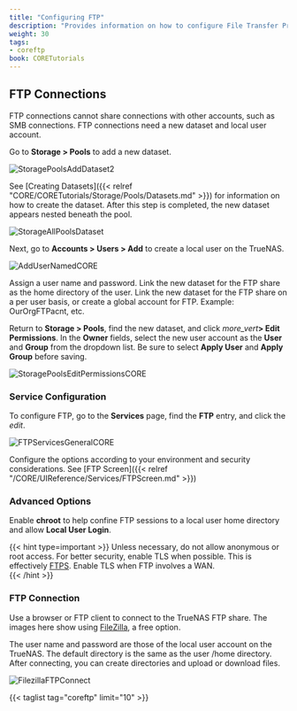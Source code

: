 ```yaml
---
title: "Configuring FTP"
description: "Provides information on how to configure File Transfer Protocol (FTP) on your TrueNAS."
weight: 30
tags:
- coreftp
book: CORETutorials
---
```



## FTP Connections

FTP connections cannot share connections with other accounts, such as SMB connections. FTP connections need a new dataset and local user account.

Go to **Storage > Pools** to add a new dataset.

![StoragePoolsAddDataset2](/images/CORE/Storage/StoragePoolsAddDataset2.png "Adding a New Dataset")

See [Creating Datasets]({{< relref "CORE/CORETutorials/Storage/Pools/Datasets.md" >}}) for information on how to create the dataset. After this step is completed, the new dataset appears nested beneath the pool.

![StorageAllPoolsDataset](/images/CORE/Storage/StorageAllPoolsDataset.png "New Dataset Listed")

Next, go to **Accounts > Users > Add** to create a local user on the TrueNAS.

![AddUserNamedCORE](/images/CORE/Accounts/AddUserNamedCORE.png "Adding a New User Account")

Assign a user name and password. Link the new dataset for the FTP share as the home directory of the user.
Link the new dataset for the FTP share on a per user basis, or create a global account for FTP. Example: OurOrgFTPacnt, etc.

Return to **Storage > Pools**, find the new dataset, and click <i class="material-icons" aria-hidden="true" title="Options">more_vert</i>**> Edit Permissions**.
In the **Owner** fields, select the new user account as the **User** and **Group** from the dropdown list. 
Be sure to select **Apply User** and **Apply Group** before saving.

![StoragePoolsEditPermissionsCORE](/images/CORE/Storage/StoragePoolsEditPermissionsCORE.png "Basic Permissions Editor")

### Service Configuration

To configure FTP, go to the **Services** page, find the **FTP** entry, and click the <i class="material-icons" aria-hidden="true" title="Configure">edit</i>.

![FTPServicesGeneralCORE](/images/CORE/Services/FTPServicesGeneralCORE.png "Services FTP Options")

Configure the options according to your environment and security considerations. See [FTP Screen]({{< relref "/CORE/UIReference/Services/FTPScreen.md" >}})

### Advanced Options

Enable **chroot** to help confine FTP sessions to a local user home directory and allow **Local User Login**.

{{< hint type=important >}}
Unless necessary, do not allow anonymous or root access. For better security, enable TLS when possible.
This is effectively [FTPS](https://tools.ietf.org/html/rfc4217). 
Enable TLS when FTP involves a WAN.  
{{< /hint >}}

### FTP Connection

Use a browser or FTP client to connect to the TrueNAS FTP share.
The images here show using [FileZilla](https://sourceforge.net/projects/filezilla/), a free option.

The user name and password are those of the local user account on the TrueNAS.
The default directory is the same as the user <file>/home</file> directory.
After connecting, you can create directories and upload or download files.

![FilezillaFTPConnect](/images/CORE/FilezillaFTPConnect.png "Filezilla FTP Connection")
 
{{< taglist tag="coreftp" limit="10" >}}
